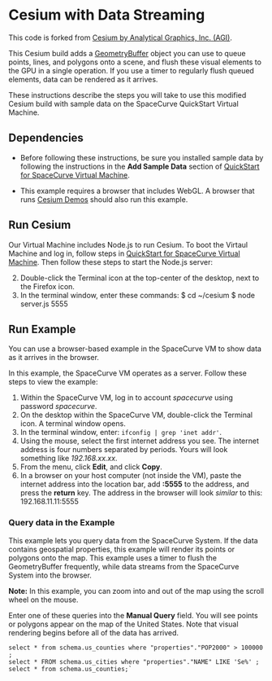 Cesium with Data Streaming
==========================

This code is forked from [Cesium by Analytical Graphics, Inc. (AGI)](https://github.com/AnalyticalGraphicsInc/cesium).

This Cesium build adds a [GeometryBuffer](Source/Scene/GeometryBuffer.js) object you can use to queue points, lines, and polygons onto a scene, and flush these visual elements to the GPU in a single operation. If you use a timer to regularly flush queued elements, data can be rendered as it arrives.

These instructions describe the steps you will take to use this modified Cesium build with sample data on the SpaceCurve QuickStart Virtual Machine.

Dependencies
------------

* Before following these instructions, be sure you installed sample data by
following the instructions in the **Add Sample Data** section of [QuickStart for
SpaceCurve Virtual Machine](../../../arcadapt/blob/master/quickstart.md).

* This example requires a browser that includes WebGL. A browser that runs [Cesium Demos](http://cesiumjs.org/) should also run this example.

Run Cesium
-----------

Our Virtual Machine includes Node.js to run Cesium. To boot the Virtaul Machine and log in, follow steps in [QuickStart for SpaceCurve Virtual Machine](../../../arcadapt/blob/master/quickstart.md). Then follow these steps to start the Node.js server:

2. Double-click the Terminal icon at the top-center of the desktop, next to the Firefox icon. 
3. In the terminal window, enter these commands:
        $ cd ~/cesium
        $ node server.js 5555

Run Example
-----------

You can use a browser-based example in the SpaceCurve VM to show data as it arrives in the browser.

In this example, the SpaceCurve VM operates as a server. Follow these steps to view the example:

1. Within the SpaceCurve VM, log in to account *spacecurve* using password *spacecurve*.
2. On the desktop within the SpaceCurve VM, double-click the Terminal icon. A terminal window opens.
3. In the terminal window, enter: `ifconfig | grep 'inet addr'`. 
4. Using the mouse, select the first internet address you see. The internet address is four numbers separated by periods. Yours will look something like *192.168.xx.xx*.
5. From the menu, click **Edit**, and click **Copy**.
6. In a browser on your host computer (not inside the VM), paste the internet address into the location bar, add **:5555** to the address, and press the **return** key. The address in the browser will look *similar* to this:
    192.168.11.11:5555

### Query data in the Example

This example lets you query data from the SpaceCurve System. If the data contains geospatial properties, this example will render its points or polygons onto the map. This example uses a timer to flush the GeometryBuffer frequently, while data streams from the SpaceCurve System into the browser.

**Note:** In this example, you can zoom into and out of the map using the scroll wheel on the mouse.

Enter one of these queries into the **Manual Query** field. You will see points or polygons appear on the map of the United States. Note that visual rendering begins before all of the data has arrived.

    select * from schema.us_counties where "properties"."POP2000" > 100000 ;  
    select * FROM schema.us_cities where "properties"."NAME" LIKE 'Se%' ;   
    select * from schema.us_counties;`

